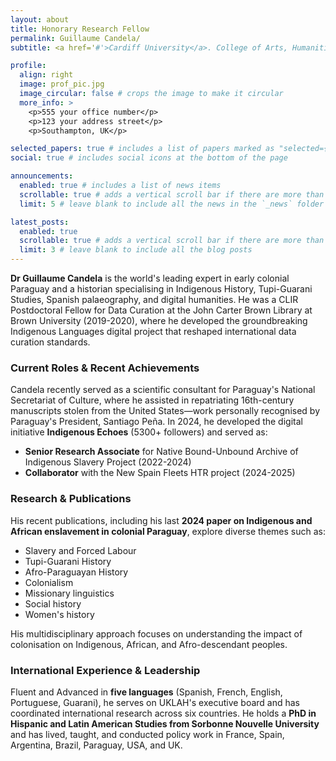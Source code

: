 ```yaml
---
layout: about
title: Honorary Research Fellow
permalink: Guillaume Candela/
subtitle: <a href='#'>Cardiff University</a>. College of Arts, Humanities and Social Sciences. Contacts. Motto. Etc.

profile:
  align: right
  image: prof_pic.jpg
  image_circular: false # crops the image to make it circular
  more_info: >
    <p>555 your office number</p>
    <p>123 your address street</p>
    <p>Southampton, UK</p>

selected_papers: true # includes a list of papers marked as "selected={true}"
social: true # includes social icons at the bottom of the page

announcements:
  enabled: true # includes a list of news items
  scrollable: true # adds a vertical scroll bar if there are more than 3 news items
  limit: 5 # leave blank to include all the news in the `_news` folder

latest_posts:
  enabled: true
  scrollable: true # adds a vertical scroll bar if there are more than 3 new posts items
  limit: 3 # leave blank to include all the blog posts
---
```


**Dr Guillaume Candela** is the world's leading expert in early colonial Paraguay and a historian specialising in Indigenous History, Tupi-Guarani Studies, Spanish palaeography, and digital humanities. He was a CLIR Postdoctoral Fellow for Data Curation at the John Carter Brown Library at Brown University (2019-2020), where he developed the groundbreaking Indigenous Languages digital project that reshaped international data curation standards.

### Current Roles & Recent Achievements

Candela recently served as a scientific consultant for Paraguay's National Secretariat of Culture, where he assisted in repatriating 16th-century manuscripts stolen from the United States—work personally recognised by Paraguay's President, Santiago Peña. In 2024, he developed the digital initiative **Indigenous Echoes** (5300+ followers) and served as:

- **Senior Research Associate** for Native Bound-Unbound Archive of Indigenous Slavery Project (2022-2024)
- **Collaborator** with the New Spain Fleets HTR project (2024-2025)

### Research & Publications

His recent publications, including his last **2024 paper on Indigenous and African enslavement in colonial Paraguay**, explore diverse themes such as:

- Slavery and Forced Labour
- Tupi-Guarani History
- Afro-Paraguayan History
- Colonialism
- Missionary linguistics
- Social history
- Women's history

His multidisciplinary approach focuses on understanding the impact of colonisation on Indigenous, African, and Afro-descendant peoples.

### International Experience & Leadership

Fluent and Advanced in **five languages** (Spanish, French, English, Portuguese, Guarani), he serves on UKLAH's executive board and has coordinated international research across six countries. He holds a **PhD in Hispanic and Latin American Studies from Sorbonne Nouvelle University** and has lived, taught, and conducted policy work in France, Spain, Argentina, Brazil, Paraguay, USA, and UK.
